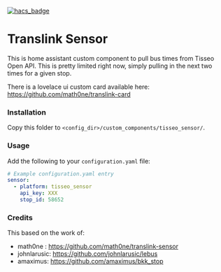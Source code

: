 [![hacs_badge](https://img.shields.io/badge/HACS-Custom-orange.svg)](https://github.com/custom-components/hacs)

# Translink Sensor

This is home assistant custom component to pull bus times from Tisseo Open API.  This is pretty limited right now, simply pulling in the next two times for a given stop. 

There is a lovelace ui custom card available here: https://github.com/math0ne/translink-card


### Installation

Copy this folder to `<config_dir>/custom_components/tisseo_sensor/`.

### Usage

Add the following to your `configuration.yaml` file:

```yaml
# Example configuration.yaml entry
sensor:
  - platform: tisseo_sensor
    api_key: XXX
    stop_id: 58652
```
### Credits

This based on the work of:

* math0ne : https://github.com/math0ne/translink-sensor
* johnlarusic: https://github.com/johnlarusic/lebus
* amaximus: https://github.com/amaximus/bkk_stop